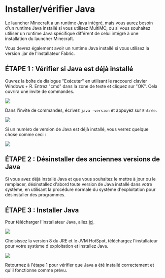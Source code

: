 # Installer/vérifier Java

Le launcher Minecraft a un runtime Java intégré, mais vous aurez besoin d'un runtime Java installé si vous utilisez MultiMC, ou si vous souhaitez utiliser un runtime Java spécifique différent de celui intégré à une installation du launcher Minecraft.

Vous devrez également avoir un runtime Java installé si vous utilisez la version .jar de l'installateur Fabric.

## ÉTAPE 1 : Vérifier si Java est déjà installé

Ouvrez la boîte de dialogue "Exécuter" en utilisant le raccourci clavier Windows + R. Entrez "cmd" dans la zone de texte et cliquez sur "OK". Cela ouvrira une invite de commandes.

![](https://github.com/natanfudge/fabric-docs/tree/c2a1c5862d49d3639d604e8f8639a396d8e72171/.gitbook/assets/install_server_06%20%282%29.jpg)

Dans l'invite de commandes, écrivez `java -version` et appuyez sur `Entrée`.

![](https://github.com/natanfudge/fabric-docs/tree/c2a1c5862d49d3639d604e8f8639a396d8e72171/.gitbook/assets/install_server_07%20%283%29.jpg)

Si un numéro de version de Java est déjà installé, vous verrez quelque chose comme ceci :

![](https://github.com/natanfudge/fabric-docs/tree/c2a1c5862d49d3639d604e8f8639a396d8e72171/.gitbook/assets/install_server_08.jpg)

## ÉTAPE 2 : Désinstaller des anciennes versions de Java

Si vous avez déjà installé Java et que vous souhaitez le mettre à jour ou le remplacer, désinstallez d'abord toute version de Java installé dans votre système, en utilisant la procédure normale du système d'exploitation pour désinstaller des programmes.

## ÉTAPE 3 : Installer Java

Pour télécharger l'installateur Java, allez [ici](https://adoptopenjdk.net/releases.html).

![](https://github.com/natanfudge/fabric-docs/tree/c2a1c5862d49d3639d604e8f8639a396d8e72171/.gitbook/assets/install_server_10%20%283%29.jpg)

Choisissez la version 8 du JRE et le JVM HotSpot, téléchargez l'installateur pour votre système d'exploitation et installez Java.

![](https://github.com/natanfudge/fabric-docs/tree/c2a1c5862d49d3639d604e8f8639a396d8e72171/.gitbook/assets/install_server_10a%20%281%29.jpg)

Retournez à l'étape 1 pour vérifier que Java a été installé correctement et qu'il fonctionne comme prévu.

